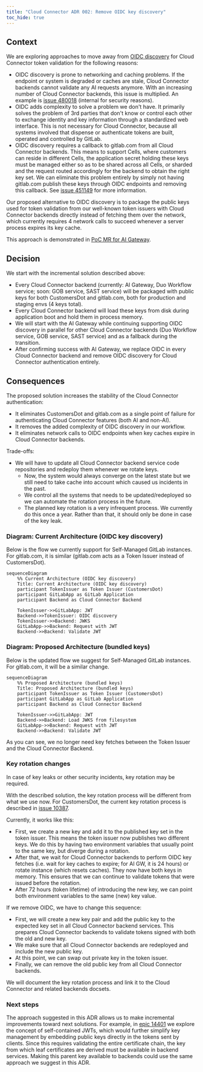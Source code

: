 ```yaml
---
title: "Cloud Connector ADR 002: Remove OIDC key discovery"
toc_hide: true
---
```


## Context

We are exploring approaches to move away from [OIDC discovery](https://openid.net/specs/openid-connect-discovery-1_0.html) for Cloud Connector token validation for the following reasons:

- OIDC discovery is prone to networking and caching problems. If the endpoint or system is degraded or caches are stale, Cloud Connector backends cannot validate any AI requests anymore. With an increasing number of Cloud Connector backends, this issue is multiplied. An example is [issue 480018](https://gitlab.com/gitlab-org/gitlab/-/issues/480018#note_2091862742) (internal for security reasons).
- OIDC adds complexity to solve a problem we don't have. It primarily solves the problem of 3rd parties that don't know or control each other to exchange identity and key information through a standardized web interface. This is not necessary for Cloud Connector, because all systems involved that dispense or authenticate tokens are built, operated and controlled by GitLab.
- OIDC discovery requires a callback to gitlab.com from all Cloud Connector backends. This means to support Cells, where customers can reside in different Cells, the application secret holding these keys must be managed either so as to be shared across all Cells, or sharded and the request routed accordingly for the backend to obtain the right key set. We can eliminate this problem entirely by simply not having gitlab.com publish these keys through OIDC endpoints and removing this callback. See [issue 451149](https://gitlab.com/gitlab-org/gitlab/-/issues/451149) for more information.

Our proposed alternative to OIDC discovery is to package the public keys used for token validation from our well-known token issuers with Cloud Connector backends directly instead of fetching them over the network, which currently requires 4 network calls to succeed whenever a server process expires its key cache.

This approach is demonstrated in [PoC MR for AI Gateway](https://gitlab.com/gitlab-org/modelops/applied-ml/code-suggestions/ai-assist/-/merge_requests/1327).

## Decision

We start with the incremental solution described above:

- Every Cloud Connector backend (currently: AI Gateway, Duo Workflow service; soon: GOB service, SAST service) will be packaged with public keys for both CustomersDot and gitlab.com, both for production and staging envs (4 keys total).
- Every Cloud Connector backend will load these keys from disk during application boot and hold them in process memory.
- We will start with the AI Gateway while continuing supporting OIDC discovery in parallel for other Cloud Connector backends (Duo Workflow service, GOB service, SAST service) and as a fallback during the transition.
- After confirming success with AI Gateway, we replace OIDC in every Cloud Connector backend and remove OIDC discovery for Cloud Connector authentication entirely.

## Consequences

The proposed solution increases the stability of the Cloud Connector authentication:

- It eliminates CustomersDot and gitlab.com as a single point of failure for authenticating Cloud Connector features (both AI and non-AI).
- It removes the added complexity of OIDC discovery in our workflow.
- It eliminates network calls to OIDC endpoints when key caches expire in Cloud Connector backends.

Trade-offs:

- We will have to update all Cloud Connector backend service code repositories and redeploy them whenever we rotate keys. 
  - Now, the system would always converge on the latest state but we still need to take cache into account which caused us incidents in the past.
  - We control all the systems that needs to be updated/redeployed so we can automate the rotation process in the future.
  - The planned key rotation is a very infrequent process. We currently do this once a year. Rather than that, it should only be done in case of the key leak.  

### Diagram: Current Architecture (OIDC key discovery)

Below is the flow we currently support for Self-Managed GitLab instances.
For gitlab.com, it is similar (gitlab.com acts as a Token Issuer instead of CustomersDot).

```mermaid
sequenceDiagram
    %% Current Architecture (OIDC key discovery)
    Title: Current Architecture (OIDC key discovery)
    participant TokenIssuer as Token Issuer (CustomersDot)
    participant GitLabApp as GitLab Application
    participant Backend as Cloud Connector Backend

    TokenIssuer->>GitLabApp: JWT
    Backend->>TokenIssuer: OIDC discovery
    TokenIssuer->>Backend: JWKS
    GitLabApp->>Backend: Request with JWT
    Backend->>Backend: Validate JWT
```

### Diagram: Proposed Architecture (bundled keys)

Below is the updated flow we suggest for Self-Managed GitLab instances.
For gitlab.com, it will be a similar change.

```mermaid
sequenceDiagram
    %% Proposed Architecture (bundled keys)
    Title: Proposed Architecture (bundled keys)
    participant TokenIssuer as Token Issuer (CustomersDot)
    participant GitLabApp as GitLab Application
    participant Backend as Cloud Connector Backend

    TokenIssuer->>GitLabApp: JWT
    Backend->>Backend: Load JWKS from filesystem
    GitLabApp->>Backend: Request with JWT
    Backend->>Backend: Validate JWT
```

As you can see, we no longer need key fetches between the Token Issuer and the Cloud Connector Backend.

### Key rotation changes

In case of key leaks or other security incidents, key rotation may be required.

With the described solution, the key rotation process will be different from what we use now.
For CustomersDot, the current key rotation process is described in [issue 10387](https://gitlab.com/gitlab-org/customers-gitlab-com/-/issues/10387).

Currently, it works like this:

- First, we create a new key and add it to the published key set in the token issuer. This means the token issuer now publishes two different keys. We do this by having two environment variables that usually point to the same key, but diverge during a rotation.
- After that, we wait for Cloud Connector backends to perform OIDC key fetches (i.e. wait for key caches to expire; for AI GW, it is 24 hours) or rotate instance (which resets caches). They now have both keys in memory. This ensures that we can continue to validate tokens that were issued before the rotation.
- After 72 hours (token lifetime) of introducing the new key, we can point both environment variables to the same (new) key value.

If we remove OIDC, we have to change this sequence:

- First, we will create a new key pair and add the public key to the expected key set in all Cloud Connector backend services. This prepares Cloud Connector backends to validate tokens signed with both the old and new key.
- We make sure that all Cloud Connector backends are redeployed and include the new public key. 
- At this point, we can swap out private key in the token issuer.
- Finally, we can remove the old public key from all Cloud Connector backends.

We will document the key rotation process and link it to the Cloud Connector and related backends docsets.

### Next steps

The approach suggested in this ADR allows us to make incremental improvements toward next solutions. 
For example, in [epic 14401](https://gitlab.com/groups/gitlab-org/-/epics/14401) we explore the concept of self-contained JWTs, which would further simplify key management by embedding public keys directly in the tokens sent by clients. Since this requires validating the entire certificate chain, the key from which leaf certificates are derived must be available in backend services. Making this parent key available to backends could use the same approach we suggest in this ADR.
